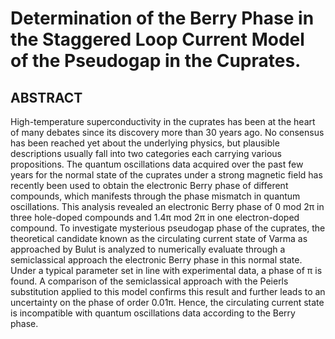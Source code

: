 # Determination of the Berry Phase in the Staggered Loop Current Model of the Pseudogap in the Cuprates.

## ABSTRACT

High-temperature superconductivity in the cuprates has been at the heart of many debates since its discovery more than 30 years ago. No consensus has been reached yet about the underlying physics, but plausible descriptions usually fall into two categories each carrying various propositions. The quantum oscillations data acquired over the past few years for the normal state of the cuprates under a strong magnetic field has recently been used to obtain the electronic Berry phase of different compounds, which manifests through the phase mismatch in quantum oscillations. This analysis revealed an electronic Berry phase of 0 mod 2π in three hole-doped compounds and 1.4π mod 2π in one electron-doped compound. To investigate mysterious pseudogap phase of the cuprates, the theoretical candidate known as the circulating current state of Varma as approached by Bulut is analyzed to numerically evaluate through a semiclassical approach the electronic Berry phase in this normal state. Under a typical parameter set in line with experimental data, a phase of π is found. A comparison of the semiclassical approach with the Peierls substitution applied to this model confirms this result and further leads to an uncertainty on the phase of order 0.01π. Hence, the circulating current state is incompatible with quantum oscillations data according to the Berry phase.
